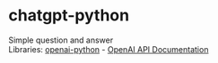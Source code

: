 # chatgpt-python

Simple question and answer<br>
Libraries: <a href="https://github.com/openai/openai-python">openai-python</a> - <a href="https://platform.openai.com/docs/api-reference/introduction?lang=python">OpenAI API Documentation</a>